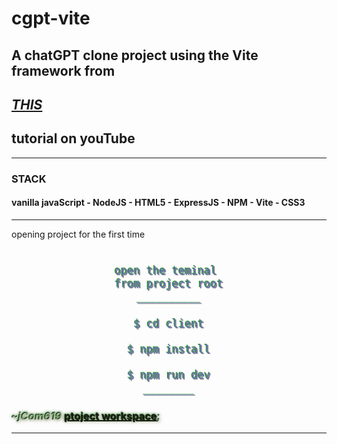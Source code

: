 # cgpt-vite

## A chatGPT clone project using the Vite framework from

## [***THIS***](https://youtu.be/2FeymQoKvrk)

## tutorial on youTube

---

### **STACK**

#### vanilla javaScript - NodeJS - HTML5 - ExpressJS - NPM - Vite - CSS3

---

>
opening project for the first time
>

<div style="font-size:20px;text-shadow:1px 1px 1px #ffffff77,-1px -1px 1px #007700,1px 1px 1px #000000;color:#5555ff88;text-align:center;align-items:center;justify-content:center;">

```bash

open the teminal 
from project root
__________
                         
$ cd client

$ npm install

$ npm run dev
________

```

</div>
<h3 style="color:#ffffff77;text-shadow:1px 1px 6px #7f000044,-1px -1px 4px #007700,-1px -1px 1px #000000;">

***~jCom619*** [ptoject workspace]("https://jcom619.github.io/cgpt-vite/":target="_blank");

---

</h3>